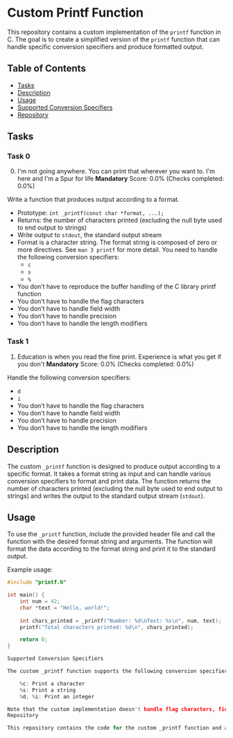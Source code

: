 # Custom Printf Function

This repository contains a custom implementation of the `printf` function in C. The goal is to create a simplified version of the `printf` function that can handle specific conversion specifiers and produce formatted output.

## Table of Contents

- [Tasks](#tasks)
- [Description](#description)
- [Usage](#usage)
- [Supported Conversion Specifiers](#supported-conversion-specifiers)
- [Repository](#repository)

## Tasks

### Task 0

0. I'm not going anywhere. You can print that wherever you want to. I'm here and I'm a Spur for life
   **Mandatory**
   Score: 0.0% (Checks completed: 0.0%)

Write a function that produces output according to a format.

- Prototype: `int _printf(const char *format, ...);`
- Returns: the number of characters printed (excluding the null byte used to end output to strings)
- Write output to `stdout`, the standard output stream
- Format is a character string. The format string is composed of zero or more directives. See `man 3 printf` for more detail. You need to handle the following conversion specifiers:
    - `c`
    - `s`
    - `%`
- You don’t have to reproduce the buffer handling of the C library printf function
- You don’t have to handle the flag characters
- You don’t have to handle field width
- You don’t have to handle precision
- You don’t have to handle the length modifiers

### Task 1

1. Education is when you read the fine print. Experience is what you get if you don't
   **Mandatory**
   Score: 0.0% (Checks completed: 0.0%)

Handle the following conversion specifiers:

- `d`
- `i`
- You don’t have to handle the flag characters
- You don’t have to handle field width
- You don’t have to handle precision
- You don’t have to handle the length modifiers

## Description

The custom `_printf` function is designed to produce output according to a specific format. It takes a format string as input and can handle various conversion specifiers to format and print data. The function returns the number of characters printed (excluding the null byte used to end output to strings) and writes the output to the standard output stream (`stdout`).

## Usage

To use the `_printf` function, include the provided header file and call the function with the desired format string and arguments. The function will format the data according to the format string and print it to the standard output.

Example usage:

```c
#include "printf.h"

int main() {
    int num = 42;
    char *text = "Hello, world!";
    
    int chars_printed = _printf("Number: %d\nText: %s\n", num, text);
    printf("Total characters printed: %d\n", chars_printed);

    return 0;
}

Supported Conversion Specifiers

The custom _printf function supports the following conversion specifiers:

    %c: Print a character
    %s: Print a string
    %d, %i: Print an integer

Note that the custom implementation doesn't handle flag characters, field width, precision, or length modifiers as specified in the standard printf function.
Repository

This repository contains the code for the custom _printf function and an example usage in the main.c file. You can find the implementation in the printf.c file and the corresponding header file in printf.h.
